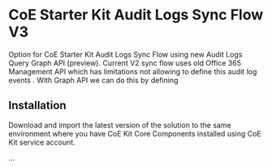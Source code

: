 # CoE Starter Kit Audit Logs Sync Flow V3

Option for CoE Starter Kit Audit Logs Sync Flow using new Audit Logs Query Graph API (preview). Current V2 sync flow uses old Office 365 Management API which has limitations not allowing to define this audit log events . With Graph API we can do this by defining 


## Installation

Download and import the latest version of the solution to the same environment where you have CoE Kit Core Components installed using CoE Kit service account.

...
